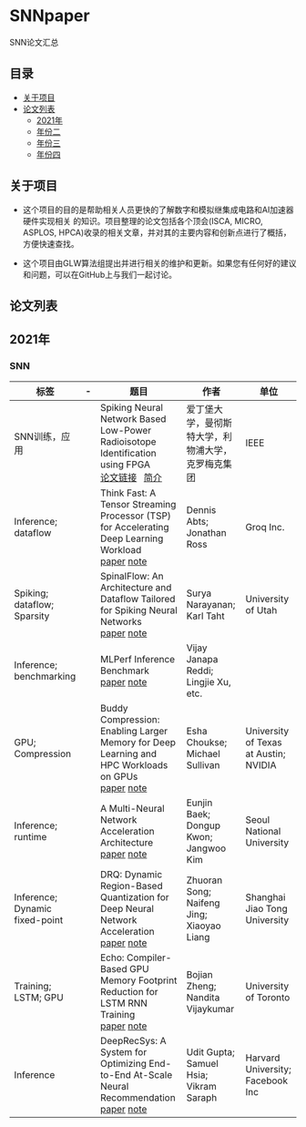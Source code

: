 # SNNpaper
  SNN论文汇总
## 目录

 - [关于项目](#关于项目)
 - [论文列表](#论文列表)
   -    [2021年](#2021年)
   -    [年份二](#年份二)
   -    [年份三](#年份三)
   -    [年份四](#年份四)


## 关于项目
* 这个项目的目的是帮助相关人员更快的了解数字和模拟继集成电路和AI加速器硬件实现相关 的知识。项目整理的论文包括各个顶会(ISCA, MICRO, ASPLOS, HPCA)收录的相关文章，并对其的主要内容和创新点进行了概括，方便快速查找。

* 这个项目由GLW算法组提出并进行相关的维护和更新。如果您有任何好的建议和问题，可以在GitHub上与我们一起讨论。


## 论文列表


## 2021年
### SNN

| 标签                                                         | -    | 题目                                                        | 作者                                             | 单位                                                 |
| ------------------------------------------------------------ | ---- | ------------------------------------------------------------ | --------------------------------------------------- | ------------------------------------------------------------ |
| SNN训练，应用  |      | Spiking Neural Network Based Low-Power Radioisotope Identification using FPGA <br>[论文链接](https://www.iscaconf.org/isca2020/papers/466100a015.pdf)      &ensp;[简介](https://github.com/BirenResearch/AIChip_Paper_List/blob/master/notes/ISCA/High-Performance%20Deep-Learning%20Coprocessor%20Integrated%20into%20x86%20SoC%20with%20Server-Class%20CPUs.md)|爱丁堡大学，曼彻斯特大学，利物浦大学，克罗梅克集团                              |     IEEE                                    |
| Inference; dataflow |      |Think Fast: A Tensor Streaming Processor (TSP) for Accelerating Deep Learning Workload <br> [paper](https://www.iscaconf.org/isca2020/papers/466100a145.pdf)   [note](https://github.com/BirenResearch/AIChip_Paper_List/blob/master/notes/ISCA/Think%20Fast%20A%20Tensor%20Streaming%20Processor%20(TSP)%20for%20Accelerating%20Deep%20Learning%20Workloads.md)|Dennis Abts; Jonathan Ross | Groq Inc.                     |
| Spiking; dataflow; Sparsity |      |SpinalFlow: An Architecture and Dataflow Tailored for Spiking Neural Networks <br> [paper](http://www.cs.utah.edu/~rajeev/pubs/isca20s.pdf)  [note](https://github.com/BirenResearch/AIChip_Paper_List/blob/master/notes/ISCA/SpinalFlow%20An%20Architecture%20and%20Dataflow%20Tailored%20for%20Spiking%20Neural%20Networks.md) |Surya Narayanan; Karl Taht                             | University of Utah                                      |
| Inference; benchmarking |      |MLPerf Inference Benchmark  <br> [paper](https://arxiv.org/pdf/1911.02549.pdf)  [note](https://github.com/BirenResearch/AIChip_Paper_List/blob/master/notes/ISCA/MLPerf%20Inference%20Benchmark.md)|Vijay Janapa Reddi; Lingjie Xu, etc.   |       |
| GPU; Compression  |      |Buddy Compression: Enabling Larger Memory for Deep Learning and HPC Workloads on GPUs  <br> [paper](https://www.iscaconf.org/isca2020/papers/466100a926.pdf)  [note](https://github.com/BirenResearch/AIChip_Paper_List/blob/master/notes/ISCA/Buddy%20Compression%20Enabling%20Larger%20Memory%20for%20Deep%20Learning%20and%20HPC%20Workloads%20on%20GPUs.md) |Esha Choukse; Michael Sullivan                             |    University of Texas at Austin; NVIDIA                                 |
| Inference; runtime |      |A Multi-Neural Network Acceleration Architecture  <br>[paper](https://www.iscaconf.org/isca2020/papers/466100a940.pdf)  [note](https://github.com/BirenResearch/AIChip_Paper_List/blob/master/notes/ISCA/A%20Multi-Neural%20Network%20Acceleration%20Architecture.md) |Eunjin Baek; Dongup Kwon; Jangwoo Kim                                   |Seoul National University|
| Inference; Dynamic fixed-point |      |DRQ: Dynamic Region-Based Quantization for Deep Neural Network Acceleration  <br> [paper](https://www.iscaconf.org/isca2020/papers/466100b010.pdf)  [note](https://github.com/BirenResearch/AIChip_Paper_List/blob/master/notes/ISCA/DRQ%20Dynamic%20Region-based%20Quantization%20for%20Deep%20Neural%20Network%20Acceleration.md)|  Zhuoran Song; Naifeng Jing; Xiaoyao Liang  |Shanghai Jiao Tong University|
| Training; LSTM; GPU  |      |Echo: Compiler-Based GPU Memory Footprint Reduction for LSTM RNN Training  <br> [paper](https://www.iscaconf.org/isca2020/papers/466100b089.pdf)  [note](https://github.com/BirenResearch/AIChip_Paper_List/blob/master/notes/ISCA/Echo%20Compiler-based%20GPU%20Memory%20Footprint%20Reduction%20for%20LSTM%20RNN%20Training.md)|Bojian Zheng; Nandita Vijaykumar           |University of Toronto|
| Inference  |      |DeepRecSys: A System for Optimizing End-to-End At-Scale Neural Recommendation  <br> [paper](https://arxiv.org/pdf/2001.02772.pdf)  [note](notes/ISCA/DeepRecSys_A%20System%20for%20Optimizing%20End-to-End%20At-Scale%20Neural%20Recommendation%20Inference.md) |Udit Gupta; Samuel Hsia; Vikram Saraph          |Harvard University; Facebook Inc|
